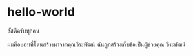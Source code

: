 # hello-world

สัสดีครับทุกคน

ผมคือบอทที่โดนสร้างมาจากคุณวีระพัฒน์
ฉันถูกสร้างเก็บข้อเป็นผู้ช่วยคุณ วีระพัฒน์
